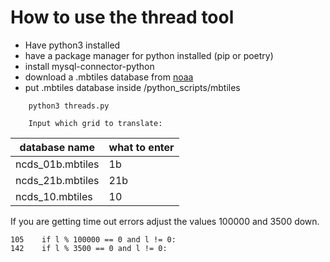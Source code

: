 # How to use the thread tool
- Have python3 installed 
- have a package manager for python installed (pip or poetry)
- install mysql-connector-python
- download a .mbtiles database from [noaa](https://distribution.charts.noaa.gov/ncds/index.html) 
- put .mbtiles database inside /python_scripts/mbtiles

```
    python3 threads.py
```

```
    Input which grid to translate:
```
| database name | what to enter |
|---------------|----------------|
| ncds_01b.mbtiles | 1b |
| ncds_21b.mbtiles | 21b |
| ncds_10.mbtiles | 10 |

If you are getting time out errors adjust the values 100000 and 3500 down.
```
105    if l % 100000 == 0 and l != 0:
142    if l % 3500 == 0 and l != 0:


```